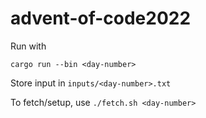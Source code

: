 # advent-of-code2022

Run with 

```cargo run --bin <day-number>```

Store input in `inputs/<day-number>.txt`

To fetch/setup, use `./fetch.sh <day-number>`
